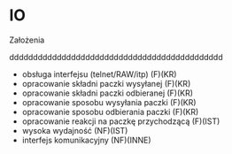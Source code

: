 # IO
Założenia 

ddddddddddddddddddddddddddddddddddddddddddddd

- obsługa interfejsu (telnet/RAW/itp) (F)(KR)
- opracowanie składni paczki wysyłanej (F)(KR)
- opracowanie składni paczki odbieranej (F)(KR)
- opracowanie sposobu wysyłania paczki (F)(KR)
- opracowanie sposobu odbierania paczki (F)(KR)
- opracowanie reakcji na paczkę przychodzącą (F)(IST)
- wysoka wydajność (NF)(IST)
- interfejs komunikacyjny (NF)(INNE)


